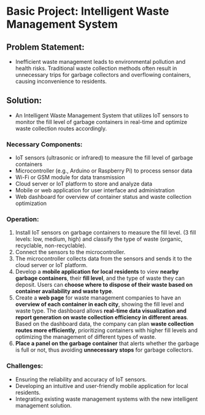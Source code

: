 Basic Project: Intelligent Waste Management System
==================================================

Problem Statement:
------------------

-   Inefficient waste management leads to environmental pollution and health risks. Traditional waste collection methods often result in unnecessary trips for garbage collectors and overflowing containers, causing inconvenience to residents.

Solution:
---------

-   An Intelligent Waste Management System that utilizes IoT sensors to monitor the fill level of garbage containers in real-time and optimize waste collection routes accordingly.

### Necessary Components:

-   IoT sensors (ultrasonic or infrared) to measure the fill level of garbage containers
-   Microcontroller (e.g., Arduino or Raspberry Pi) to process sensor data
-   Wi-Fi or GSM module for data transmission
-   Cloud server or IoT platform to store and analyze data
-   Mobile or web application for user interface and administration
-   Web dashboard for overview of container status and waste collection optimization

### Operation:

1.  Install IoT sensors on garbage containers to measure the fill level. (3 fill levels: low, medium, high) and classify the type of waste (organic, recyclable, non-recyclable).
2.  Connect the sensors to the microcontroller.
3.  The microcontroller collects data from the sensors and sends it to the cloud server or IoT platform.
4.  Develop a **mobile application for local residents** to view **nearby garbage containers**, their **fill level**, and the type of waste they can deposit. Users can **choose where to dispose of their waste based on container availability and waste type**.
5.  Create a **web page** for waste management companies to have an **overview of each container in each city**, showing the fill level and waste type. The dashboard allows **real-time data visualization and report generation on waste collection efficiency in different areas**. Based on the dashboard data, the company can plan **waste collection routes more efficiently**, prioritizing containers with higher fill levels and optimizing the management of different types of waste.
7.  **Place a panel on the garbage container** that alerts whether the garbage is full or not, thus avoiding **unnecessary stops** for garbage collectors.


### Challenges:

-   Ensuring the reliability and accuracy of IoT sensors.
-   Developing an intuitive and user-friendly mobile application for local residents.
-   Integrating existing waste management systems with the new intelligent management solution.

